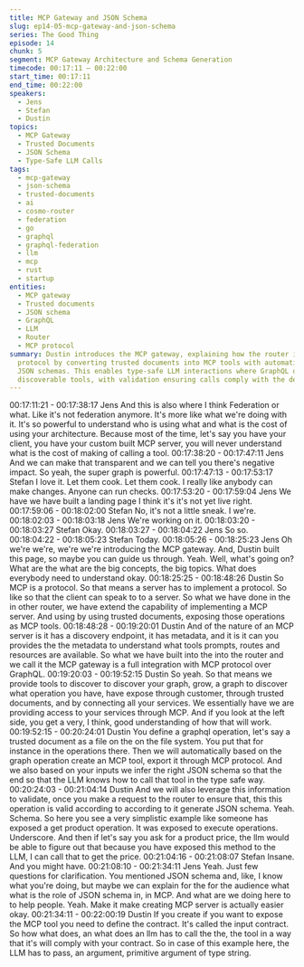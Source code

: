 ```yaml
---
title: MCP Gateway and JSON Schema
slug: ep14-05-mcp-gateway-and-json-schema
series: The Good Thing
episode: 14
chunk: 5
segment: MCP Gateway Architecture and Schema Generation
timecode: 00:17:11 – 00:22:00
start_time: 00:17:11
end_time: 00:22:00
speakers:
  - Jens
  - Stefan
  - Dustin
topics:
  - MCP Gateway
  - Trusted Documents
  - JSON Schema
  - Type-Safe LLM Calls
tags:
  - mcp-gateway
  - json-schema
  - trusted-documents
  - ai
  - cosmo-router
  - federation
  - go
  - graphql
  - graphql-federation
  - llm
  - mcp
  - rust
  - startup
entities:
  - MCP gateway
  - Trusted documents
  - JSON schema
  - GraphQL
  - LLM
  - Router
  - MCP protocol
summary: Dustin introduces the MCP gateway, explaining how the router implements MCP
  protocol by converting trusted documents into MCP tools with automatically inferred
  JSON schemas. This enables type-safe LLM interactions where GraphQL operations become
  discoverable tools, with validation ensuring calls comply with the defined contracts.
---
```


00:17:11:21 - 00:17:38:17
Jens
And this is also where I think Federation or what. Like it's not federation anymore. It's more like
what we're doing with it. It's so powerful to understand who is using what and what is the cost of
using your architecture. Because most of the time, let's say you have your client, you have your
custom built MCP server, you will never understand what is the cost of making of calling a tool.
00:17:38:20 - 00:17:47:11
Jens
And we can make that transparent and we can tell you there's negative impact. So yeah, the
super graph is powerful.
00:17:47:13 - 00:17:53:17
Stefan
I love it.
Let them cook. Let them cook. I really like anybody can make changes. Anyone can run checks.
00:17:53:20 - 00:17:59:04
Jens
We have we have built a landing page I think it's it's not yet live right.
00:17:59:06 - 00:18:02:00
Stefan
No, it's not a little sneak. I we're.
00:18:02:03 - 00:18:03:18
Jens
We're working on it.
00:18:03:20 - 00:18:03:27
Stefan
Okay.
00:18:03:27 - 00:18:04:22
Jens
So so.
00:18:04:22 - 00:18:05:23
Stefan
Today.
00:18:05:26 - 00:18:25:23
Jens
Oh we're we're, we're we're introducing the MCP gateway. And, Dustin built this page, so maybe
you can guide us through. Yeah. Well, what's going on? What are the what are the big concepts,
the big topics. What does everybody need to understand okay.
00:18:25:25 - 00:18:48:26
Dustin
So MCP is a protocol. So that means a server has to implement a protocol. So like so that the
client can speak to to a server. So what we have done in the in other router, we have extend the
capability of implementing a MCP server. And using by using trusted documents, exposing
those operations as MCP tools.
00:18:48:28 - 00:19:20:01
Dustin
And of the nature of an MCP server is it has a discovery endpoint, it has metadata, and it is it
can you provides the the metadata to understand what tools prompts, routes and resources are
available. So what we have built into the into the router and we call it the MCP gateway is a full
integration with MCP protocol over GraphQL.
00:19:20:03 - 00:19:52:15
Dustin
So yeah. So that means we provide tools to discover to discover your graph, grow, a graph to
discover what operation you have, have expose through customer, through trusted documents,
and by connecting all your services. We essentially have we are providing access to your
services through MCP. And if you look at the left side, you get a very, I think, good
understanding of how that will work.
00:19:52:15 - 00:20:24:01
Dustin
You define a graphql operation, let's say a trusted document as a file on the on the file system.
You put that for instance in the operations there. Then we will automatically based on the graph
operation create an MCP tool, export it through MCP protocol. And we also based on your
inputs we infer the right JSON schema so that the end so that the LLM knows how to call that
tool in the type safe way.
00:20:24:03 - 00:21:04:14
Dustin
And we will also leverage this information to validate, once you make a request to the router to
ensure that, this this operation is valid according to according to it generate JSON schema.
Yeah. Schema. So here you see a very simplistic example like someone has exposed a get
product operation. It was exposed to execute operations. Underscore. And then if let's say you
ask for a product price, the llm would be able to figure out that because you have exposed this
method to the LLM, I can call that to get the price.
00:21:04:16 - 00:21:08:07
Stefan
Insane. And you might have.
00:21:08:10 - 00:21:34:11
Jens
Yeah. Just few questions for clarification. You mentioned JSON schema and, like, I know what
you're doing, but maybe we can explain for the for the audience what what is the role of JSON
schema in, in MCP. And what are we doing here to to help people. Yeah. Make it make creating
MCP server is actually easier okay.
00:21:34:11 - 00:22:00:19
Dustin
If you create if you want to expose the MCP tool you need to define the contract. It's called the
input contract. So how what does, an what does an llm has to call the the, the tool in a way that
it's will comply with your contract. So in case of this example here, the LLM has to pass, an
argument, primitive argument of type string.